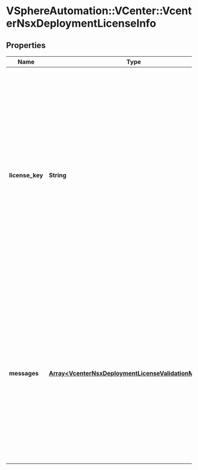 # VSphereAutomation::VCenter::VcenterNsxDeploymentLicenseInfo

## Properties
Name | Type | Description | Notes
------------ | ------------- | ------------- | -------------
**license_key** | **String** | License key to be applied or already applied to NSX Manager Appliance. In case multiple license is applied the higest license which is WCP compatible is returned. Warning: This attribute is part of a new feature in development. It may be changed at any time and may not have all supported functionality implemented. | 
**messages** | [**Array&lt;VcenterNsxDeploymentLicenseValidationMessage&gt;**](VcenterNsxDeploymentLicenseValidationMessage.md) | Validation messages on the license already applied or being validated. Warning: This attribute is part of a new feature in development. It may be changed at any time and may not have all supported functionality implemented. If unset, no messages available to show. | [optional] 


